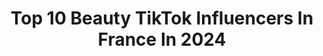 ---
title: Top 10 Beauty TikTok Influencers In France In 2024
description: >-
  Find top beauty TikTok influencers in France in 2024. Most popular hashtags: #pourtoi #beauty #fyp #makeup.
platform: TikTok
hits: 235
text_top: Discover the most popular TikTok accounts on inBeat.
text_bottom: Our platform has 235 TikTok influencers like this in France for you to collaborate.
profiles:
  - username: "roselucyy"
    fullname: >-
      𝑅𝑜𝑠𝑒𝐿𝑢𝑐𝑦🧖🏽‍♀️
    bio: >-
      🥖𝐼’𝑚 𝑓𝑟𝑒𝑛𝑐ℎ 🪞beauty, skincare routine💆🏻‍♀️🫐 🍵lucie@influcrew.fr
    location: "France"
    followers: 1500000
    engagement: 2332
    commentsToLikes: 0.006639
    id: ckb18k088wgl00j23n9dqzlwk
    verified: true
    hashtags: "#beauty, #skincare, #duo, #asmr"
  - username: "dreamygeek"
    fullname: >-
      Dreamy Giirl
    bio: >-
      ~ 84k 🥳✨ ... 90k 🍀 💋💄Insta :dreamygiirl 💄 💋 ❄️ Beauty - Bath Bombs ❄️
    location: "France"
    followers: 84900
    engagement: 2222
    commentsToLikes: 0.007945
    id: ckbkmxhbfgrmv0j23jgpg3pci
    verified: false
    hashtags: "#nocibe, #haultiktok, #hauls, #bath"
  - username: "laura.beautyyy"
    fullname: >-
      Laura.beautyyy
    bio: >-
      Instagram : fanti.laura 📷 Snapchat : Laura.beautyyy 👻
    location: "France"
    followers: 58100
    engagement: 371
    commentsToLikes: 0.021478
    id: ckajjtpadmvuf0i788hpgjh69
    verified: false
    hashtags: "#pourtoi, #tiktok, #challenge, #foryou"
  - username: "grainedemagie"
    fullname: >-
      Mélaine
    bio: >-
      Mélaine - Paris✨ Des astuces et du fun 💛 (Bon plan/ lifestyle/ beauty)
    location: "France"
    followers: 28800
    engagement: 617
    commentsToLikes: 0.049353
    id: ck961e0lhm67n0j783fi7b78q
    verified: false
    hashtags: "#vintedfr, #vinted, #recettesimple, #bonneadresse"
  - username: "leadjadja"
    fullname: >-
      Lea Djadja
    bio: >-
      Beauty Inspiration ✨ Fun time 💫 C’est que de l’amour ⭐️ Insta: @lianeanea
    location: "France"
    followers: 124000
    engagement: 941
    commentsToLikes: 0.005360
    id: ckav70nz5dxvn0j237i88dnlj
    verified: false
    hashtags: "#hairstyle, #dressupchallenge, #outfit, #loveyou"
  - username: "romi.vanila"
    fullname: >-
      romi.vanila
    bio: >-
      ✨✨✨ Dance - Beauty - Fun INSTAGRAM —> romi_vanila 📩: romi.vanila@gmail.com
    location: "France"
    followers: 94500
    engagement: 971
    commentsToLikes: 0.016496
    id: ckbbeube03m3e0j23jpo7ocp8
    verified: false
    hashtags: "#fyp, #pourtoi, #parati, #obsessed"
  - username: "mikhael444"
    fullname: >-
      Mikhael
    bio: >-
      Mikhael Insta m_beauty_fighter Youtube Mikhael Training MMApro Coach sportif
    location: "France"
    followers: 8628
    engagement: 1071
    commentsToLikes: 0.018794
    id: ckb9iyw0s9y8f0j23pptgcvv7
    verified: false
    hashtags: "#duo, #viral, #tutorial, #tuto"
  - username: "tylana.fmn"
    fullname: >-
      Tyty ✨
    bio: >-
      🤍beauty • fashion Ig : tylana.fmn 🕊 Contact.tylanafmn@yahoo.com
    location: "France"
    followers: 12200
    engagement: 1164
    commentsToLikes: 0.011813
    id: ckaiev072u0nq0i78uyatm5q7
    verified: false
    hashtags: "#outfit, #beauty, #outfitideas, #pourtoi"
  - username: "yeya_beauty"
    fullname: >-
      Léa Sabatier
    bio: >-
      Passionné de make up et de mode 💅🏼✨ Insta: beauty_make09
    location: "France"
    followers: 2607
    engagement: 862
    commentsToLikes: 0.005936
    id: ckcdy0ym4gegm0j23wgcu209c
    verified: false
    hashtags: "#foryou, #pourtoi, #makeup, #make"
  - username: "tallissa"
    fullname: >-
      Issa Tall
    bio: >-
      Photographer - Director Contact : Issa@issatall.com
    location: "France"
    followers: 26900
    engagement: 2332
    commentsToLikes: 0.008303
    id: ck90tr5cmtq8c0j78a3lxcsyb
    verified: false
    hashtags: "#foryou, #splash, #beauty, #lockdown"
---